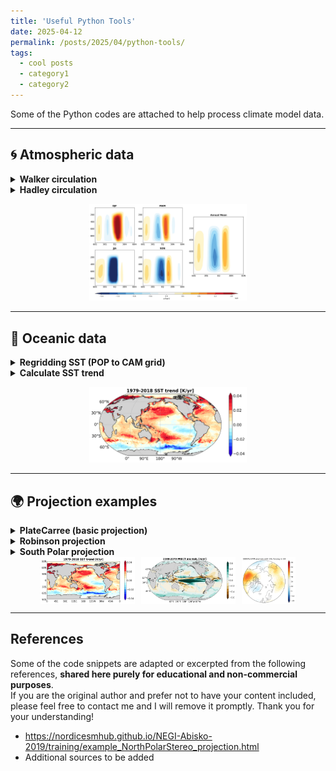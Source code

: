 ```yaml
---
title: 'Useful Python Tools'
date: 2025-04-12
permalink: /posts/2025/04/python-tools/
tags:
  - cool posts
  - category1
  - category2
---
```


Some of the Python codes are attached to help process climate model data.

---

## 🌀 Atmospheric data

<details class="code-toggle">
<summary><strong>Walker circulation</strong></summary>

<pre><code class="language-python">
# Walker circulation example code
import xarray as xr
import numpy as np
# Placeholder for walker cell diagnostics
print("Walker circulation diagnostics complete")
</code></pre>
</details>

<details class="code-toggle">
<summary><strong>Hadley circulation</strong></summary>

<pre><code class="language-python">
import xarray as xr
import numpy as np
</code></pre>
</details>

<p align="center">
  <img src="/images/post/python-tools/fig_hadley_cell.png" alt="Hadley cell" width="50%">
</p>

---

## 🌊 Oceanic data

<details class="code-toggle">
<summary><strong>Regridding SST (POP to CAM grid)</strong></summary>

<pre><code class="language-python">
import xesmf as xe
import xarray as xr
import numpy as np

def read_data(data):
    grid_in  = {'lon': data.TLONG, 'lat': data.TLAT}   # source grid
    grid_out = {'lon': lon, 'lat': lat}                # target grid
    regridder = xe.Regridder(grid_in, grid_out, 'bilinear', periodic=True)
    var_out = regridder(data)
    return var_out

# Load target lat/lon from CAM
ds_latlon = xr.open_dataset('/your_path/xxxx_cam.h0.1850-01.nc')
lat, lon = ds_latlon['lat'], ds_latlon['lon']

# Load POP SST and regrid
ds = xr.open_dataset('/your_path/xxxx_pop.h.1850-01.nc')
sst = ds['TEMP'].isel(z_t=0)
sst_reg = read_data(sst)
</code></pre>
</details>

<details class="code-toggle">
<summary><strong>Calculate SST trend</strong></summary>

<pre><code class="language-python">
# Calculate SST trend over time
import xarray as xr
import numpy as np

ds = xr.open_dataset('/your_path/xxxx_pop.h.1850-01.nc')
sst = ds['TEMP'].isel(z_t=0)
</code></pre>
</details>

<p align="center">
  <img src="/images/post/python-tools/sst_trend_robin.png" alt="SST trend" width="50%">
</p>

---

## 🌍 Projection examples

<details class="code-toggle">
<summary><strong>PlateCarree (basic projection)</strong></summary>

<pre><code class="language-python">
import xesmf as xe
</code></pre>
</details>

<details class="code-toggle">
<summary><strong>Robinson projection</strong></summary>

<pre><code class="language-python">
import cartopy
</code></pre>
</details>

<details class="code-toggle">
<summary><strong>South Polar projection</strong></summary>

Reference: https://nordicesmhub.github.io/NEGI-Abisko-2019/training/example_NorthPolarStereo_projection.html

<pre><code class="language-python">
def sp_map(*nrs, projection=ccrs.PlateCarree(), **kwargs):
    return plt.subplots(*nrs, subplot_kw={'projection': projection}, **kwargs)

def add_map_features(ax):
    ax.coastlines(edgecolor='gray', alpha=0.5)
    # ax.gridlines() and ax.add_feature can be enabled if needed

def polarCentral_set_latlim(lat_lims, ax):
    ax.set_extent([-180, 180, lat_lims[0], lat_lims[1]], ccrs.PlateCarree())
    theta = np.linspace(0, 2*np.pi, 100)
    center, radius = [0.5, 0.5], 0.5
    verts = np.vstack([np.sin(theta), np.cos(theta)]).T
    circle = mpath.Path(verts * radius + center)
    ax.set_boundary(circle, transform=ax.transAxes)

# Plotting example
level = np.arange(-10, 30.1, 2)
cmap = cmaps.BlueWhiteOrangeRed
fig, ax = sp_map(1, projection=ccrs.SouthPolarStereo())
lat_lims = [-50, -90]
Z3_SH.mean('time').isel(lev=-5).where(data['lat'] < lat_lims[0]) \
    .plot(ax=ax, cmap=cmap, extend='both', levels=level, transform=ccrs.PlateCarree())
polarCentral_set_latlim(lat_lims, ax)
add_map_features(ax)
plt.show()
</code></pre>
</details>

<!-- Three images displayed side by side -->
<div style="display: flex; justify-content: center; gap: 10px;">
  <img src="/images/post/python-tools/sst_trend_plate.png" alt="SST Trend Plate" style="width: 30%;">
  <img src="/images/post/python-tools/prect_ano.1301.019-2040-2070.png" alt="Precip anomaly" style="width: 30%;">
  <img src="/images/post/python-tools/figure_gpm_SH_inNH.png" alt="GPM SH in NH" style="width: 17%;">
</div>

---
## References

Some of the code snippets are adapted or excerpted from the following references, **shared here purely for educational and non-commercial purposes**.  
If you are the original author and prefer not to have your content included, please feel free to contact me and I will remove it promptly. Thank you for your understanding!

- https://nordicesmhub.github.io/NEGI-Abisko-2019/training/example_NorthPolarStereo_projection.html
- Additional sources to be added
